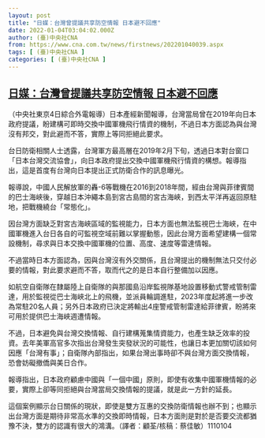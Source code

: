```yaml
---
layout: post
title: "日媒：台灣曾提議共享防空情報 日本避不回應"
date: 2022-01-04T03:04:02.000Z
author: (臺)中央社CNA
from: https://www.cna.com.tw/news/firstnews/202201040039.aspx
tags: [ (臺)中央社CNA ]
categories: [ (臺)中央社CNA ]
---
```

<!--1641265442000-->
[日媒：台灣曾提議共享防空情報 日本避不回應](https://www.cna.com.tw/news/firstnews/202201040039.aspx)
------

<div>
<div></div><div><p>（中央社東京4日綜合外電報導）日本產經新聞報導，台灣當局曾在2019年向日本政府提議，盼建構可即時交換中國軍機飛行情資的機制，不過日本方面認為與台灣沒有邦交，對此避而不答，實際上等同拒絕此要求。</p><p>台日防衛相關人士透露，台灣軍方最高層在2019年2月下旬，透過日本對台窗口「日本台灣交流協會」，向日本政府提出交換中國軍機飛行情資的構想。報導指出，這是首度有台灣向日本提出正式防衛合作的訊息曝光。</p><p>報導說，中國人民解放軍的轟-6等戰機在2016到2018年間，經由台灣與菲律賓間的巴士海峽後，穿越日本沖繩本島到宮古島間的宮古海峽，到西太平洋再返回原駐地，把戰機繞台「常態化」。</p><p>因台灣方面缺乏對宮古海峽區域的監視能力，日本方面也無法監視巴士海峽，在中國軍機進入台日各自的可監視空域前難以掌握動態，因此台灣方面希望建構一個常設機制，尋求與日本交換中國軍機的位置、高度、速度等雷達情報。</p><p>不過當時日本方面認為，因與台灣沒有外交關係，且台灣提出的機制無法只交付必要的情報，對此要求避而不答，取而代之的是日本自行整備加以因應。</p><p>如航空自衛隊在隸屬陸上自衛隊的與那國島沿岸監視隊基地設置移動式警戒管制雷達，用於監視從巴士海峽北上的飛機，並派員輪調進駐，2023年度起將進一步改為常駐20名人員；另外日本政府已決定將輸出4座警戒管制雷達給菲律賓，盼將來可用於提供巴士海峽週遭情報。</p><p>不過，日本避免與台灣交換情報、自行建構蒐集情資能力，也產生缺乏效率的投資。去年美軍高官多次指出台灣發生突發狀況的可能性，也讓日本更加關切該如何因應「台灣有事」；自衛隊內部指出，如果台灣出事時卻不與台灣方面交換情報，恐會妨礙撤僑與美日合作。</p><p>報導指出，日本政府顧慮中國與「一個中國」原則，即使有收集中國軍機情報的必要，實際上卻等同拒絕與台灣當局交換情報的提議，就是此一方針的延長。</p><p>這個案例顯示台日關係的現狀，即使是雙方互惠的交換防衛情報也辦不到；也顯示出台灣方面是期待非常高水準的交換即時情報，日本方面則是對於是否要交流都猶豫不決，雙方的認識有很大的鴻溝。（譯者：顧荃/核稿：蔡佳敏）1110104</p></div>
</div>
